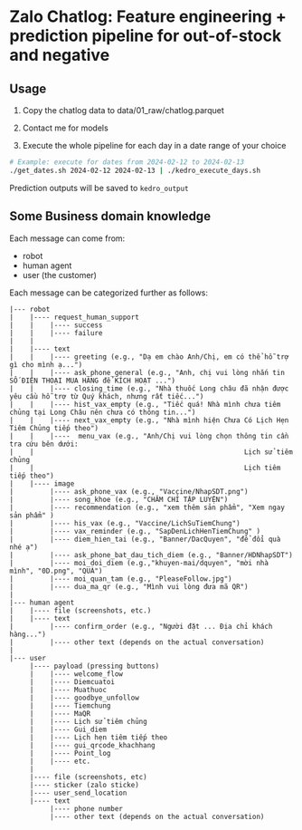 # Zalo Chatlog: Feature engineering + prediction pipeline for out-of-stock and negative


## Usage

1. Copy the chatlog data to data/01_raw/chatlog.parquet

2. Contact me for models

3. Execute the whole pipeline for each day in a date range of your choice

```bash
# Example: execute for dates from 2024-02-12 to 2024-02-13
./get_dates.sh 2024-02-12 2024-02-13 | ./kedro_execute_days.sh 
```

Prediction outputs will be saved to `kedro_output`

## Some Business domain knowledge

Each message can come from:

* robot
* human agent
* user (the customer)

Each message can be categorized further as follows:

```
|--- robot
|    |---- request_human_support
|    |    |---- success
|    |    |---- failure
|    |
|    |---- text
|    |    |---- greeting (e.g., "Dạ em chào Anh/Chị, em có thể hỗ trợ gì cho mình ạ...")
|    |    |---- ask_phone_general (e.g., "Anh, chị vui lòng nhắn tin SỐ ĐIỆN THOẠI MUA HÀNG để KÍCH HOẠT ...")
|    |    |---- closing_time (e.g., "Nhà thuốc Long châu đã nhận được yêu cầu hỗ trợ từ Quý khách, nhưng rất tiếc...")
|    |    |---- hist_vax_empty (e.g., "Tiếc quá! Nhà mình chưa tiêm chủng tại Long Châu nên chưa có thông tin...")
|    |    |---- next_vax_empty (e.g., "Nhà mình hiện Chưa Có Lịch Hẹn Tiêm Chủng tiếp theo")
|    |    |----  menu_vax (e.g., "Anh/Chị vui lòng chọn thông tin cần tra cứu bên dưới:
|    |                                                    Lịch sử tiêm chủng
|    |                                                    Lịch tiêm tiếp theo")
|    |---- image
|         |---- ask_phone_vax (e.g., "Vaccine/NhapSDT.png")
|         |---- song_khoe (e.g., "CHĂM CHỈ TẬP LUYỆN")
|         |---- recommendation (e.g., "xem thêm sản phẩm", "Xem ngay sản phẩm" )
|         |---- his_vax (e.g., "Vaccine/LichSuTiemChung")
|         |---- vax_reminder (e.g., "SapDenLichHenTiemChung" )
|         |---- diem_hien_tai (e.g., "Banner/DacQuyen", "để đổi quà nhé ạ")
|         |---- ask_phone_bat_dau_tich_diem (e.g., "Banner/HDNhapSDT")
|         |---- moi_doi_diem (e.g.,"khuyen-mai/dquyen", "mời nhà mình", "0D.png", "QUÀ")
|         |---- moi_quan_tam (e.g., "PleaseFollow.jpg")
|         |---- dua_ma_qr (e.g., "Mình vui lòng đưa mã QR")
|
|--- human agent
|    |---- file (screenshots, etc.)
|    |---- text 
|         |---- confirm_order (e.g., "Người đặt ... Địa chỉ khách hàng...") 
|         |---- other text (depends on the actual conversation)
|
|--- user
     |---- payload (pressing buttons)
     |    |---- welcome_flow            
     |    |---- Diemcuatoi              
     |    |---- Muathuoc                
     |    |---- goodbye_unfollow        
     |    |---- Tiemchung               
     |    |---- MaQR                    
     |    |---- Lịch sử tiêm chủng      
     |    |---- Gui_diem                
     |    |---- Lịch hẹn tiêm tiếp theo 
     |    |---- gui_qrcode_khachhang    
     |    |---- Point_log               
     |    |---- etc.
     |
     |---- file (screenshots, etc)
     |---- sticker (zalo sticke)
     |---- user_send_location 
     |---- text
          |---- phone number
          |---- other text (depends on the actual conversation)
```


